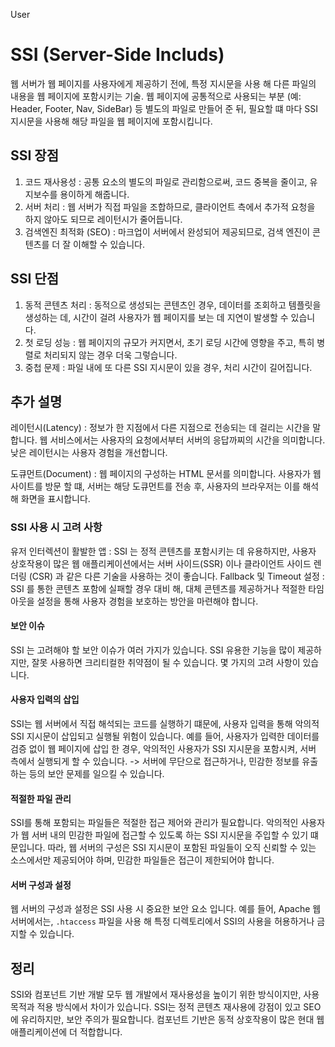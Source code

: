 User

# SSI (Server-Side Includs)

웹 서버가 웹 페이지를 사용자에게 제공하기 전에, 특정 지시문을 사용 해 다른 파일의 내용을 웹 페이지에 포함시키는 기술.
웹 페이지에 공통적으로 사용되는 부분 (예: Header, Footer, Nav, SideBar) 등 별도의 파일로 만들어 준 뒤, 필요할 떄 마다 SSI 지시문을 사용해 해당 파일을 웹 페이지에 포함시킵니다.

## SSI 장점

1. 코드 재사용성 : 공통 요소의 별도의 파일로 관리함으로써, 코드 중복을 줄이고, 유지보수를 용이하게 해줍니다.
2. 서버 처리 : 웹 서버가 직접 파일을 조합하므로, 클라이언트 측에서 추가적 요청을 하지 않아도 되므로 레이턴시가 줄어듭니다.
3. 검색엔진 최적화 (SEO) : 마크업이 서버에서 완성되어 제공되므로, 검색 엔진이 콘텐츠를 더 잘 이해할 수 있습니다.

## SSI 단점

1. 동적 콘텐츠 처리 : 동적으로 생성되는 콘텐츠인 경우, 데이터를 조회하고 템플릿을 생성하는 데, 시간이 걸려 사용자가 웹 페이지를 보는 데 지연이 발생할 수 있습니다.
2. 첫 로딩 성능 : 웹 페이지의 규모가 커지면서, 초기 로딩 시간에 영향을 주고, 특히 병렬로 처리되지 않는 경우 더욱 그렇습니다.
3. 중첩 문제 : 파일 내에 또 다른 SSI 지시문이 있을 경우, 처리 시간이 길어집니다.

## 추가 설명

레이턴시(Latency) : 정보가 한 지점에서 다른 지점으로 전송되는 데 걸리는 시간을 말합니다. 웹 서비스에서는 사용자의 요청에서부터 서버의 응답까찌의 시간을 의미합니다.
낮은 레이턴시는 사용자 경험을 개선합니다.

도큐먼트(Document) : 웹 페이지의 구성하는 HTML 문서를 의미합니다. 사용자가 웹 사이트를 방문 할 떄, 서버는 해당 도큐먼트를 전송 후, 사용자의 브라우저는 이를 해석해 화면을 표시합니다.

### SSI 사용 시 고려 사항

유저 인터렉션이 활발한 앱 : SSI 는 정적 콘텐츠를 포함시키는 데 유용하지만, 사용자 상호작용이 많은 웹 애플리케이션에서는 서버 사이드(SSR) 이나 클라이언트 사이드 렌더링 (CSR) 과 같은 다른 기술을 사용하는 것이 좋습니다.
Fallback 및 Timeout 설정 : SSI 를 통한 콘텐츠 포함에 실패할 경우 대비 해, 대체 콘텐츠를 제공하거나 적절한 타임아웃을 설정을 통해 사용자 경험을 보호하는 방안을 마련해야 합니다.

#### 보안 이슈

SSI 는 고려해야 할 보안 이슈가 여러 가지가 있습니다.
SSI 유용한 기능을 많이 제공하지만, 잘못 사용하면 크리티컬한 취약점이 될 수 있습니다. 몇 가지의 고려 사항이 있습니다.

#### 사용자 입력의 삽입

SSI는 웹 서버에서 직접 해석되는 코드를 실행하기 떄문에, 사용자 입력을 통해 악의적 SSI 지시문이 삽입되고 실행될 위험이 있습니다.
예를 들어, 사용자가 입력한 데이터를 검증 없이 웹 페이지에 삽입 한 경우, 악의적인 사용자가 SSI 지시문을 포함시켜, 서버 측에서 실행되게 할 수 있습니다.
-> 서버에 무단으로 접근하거나, 민감한 정보를 유출하는 등의 보안 문제를 일으킬 수 있습니다.

#### 적절한 파일 관리

SSI를 통해 포함되는 파일들은 적절한 접근 제어와 관리가 필요합니다.
악의적인 사용자가 웹 서버 내의 민감한 파일에 접근할 수 있도록 하는 SSI 지시문을 주입할 수 있기 떄문입니다.
따라, 웹 서버의 구성은 SSI 지시문이 포함된 파일들이 오직 신뢰할 수 있는 소스에서만 제공되어야 하며, 민감한 파일들은 접근이 제한되어야 합니다.

#### 서버 구성과 설정

웹 서버의 구성과 설정은 SSI 사용 시 중요한 보안 요소 입니다.
예를 들어, Apache 웹 서버에서는, `.htaccess` 파일을 사용 해 특정 디렉토리에서 SSI의 사용을 허용하거나 금지할 수 있습니다.

## 정리

SSI와 컴포넌트 기반 개발 모두 웹 개발에서 재사용성을 높이기 위한 방식이지만, 사용 목적과 적용 방식에서 차이가 있습니다. SSI는 정적 콘텐츠 재사용에 강점이 있고 SEO에 유리하지만, 보안 주의가 필요합니다. 컴포넌트 기반은 동적 상호작용이 많은 현대 웹 애플리케이션에 더 적합합니다.
